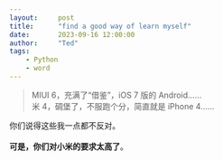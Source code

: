 ```yaml
---
layout:     post
title:      "find a good way of learn myself"
date:       2023-09-16 12:00:00
author:     "Ted"
tags:
    - Python
    - word
---
```


<div>
    <blockquote>MIUI 6，充满了“借鉴”，iOS 7 版的 Android……
        <br>米 4，碉堡了，不服跑个分，简直就是 iPhone 4……</blockquote>你们说得这些我一点都不反对。
    <br>
    <br><b>可是，你们对小米的要求太高了</b>。
    <br>
    <br>
</div>
